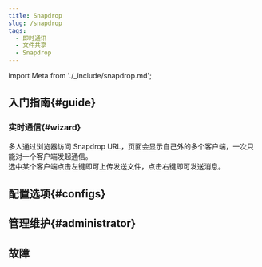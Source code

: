 ```yaml
---
title: Snapdrop
slug: /snapdrop
tags:
  - 即时通讯
  - 文件共享
  - Snapdrop
---
```


import Meta from './_include/snapdrop.md';

<Meta name="meta" />

## 入门指南{#guide}

### 实时通信{#wizard}

多人通过浏览器访问 Snapdrop URL，页面会显示自己外的多个客户端，一次只能对一个客户端发起通信。  
选中某个客户端点击左键即可上传发送文件，点击右键即可发送消息。

## 配置选项{#configs}

## 管理维护{#administrator}

## 故障
